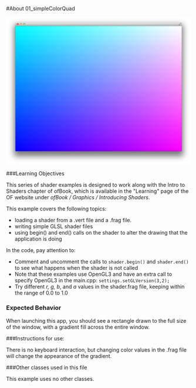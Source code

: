 #About 01_simpleColorQuad

![Screenshot of 01_simpleColorQuadExample](01_simpleColorQuadExample.png)

###Learning Objectives

This series of shader examples is designed to work along with the Intro to Shaders chapter of ofBook, which is available in the "Learning" page of the OF website under *ofBook / Graphics / Introducing Shaders*.

This example covers the following topics:

* loading a shader from a .vert file and a .frag file.
* writing simple GLSL shader files
* using begin() and end() calls on the shader to alter the drawing that the application is doing

In the code, pay attention to: 

* Comment and uncomment the calls to ```shader.begin()``` and ```shader.end()``` to see what happens when the shader is not called
* Note that these examples use OpenGL3 and have an extra call to specify OpenGL3 in the main.cpp: ```settings.setGLVersion(3,2);```
* Try different *r, g, b*, and *a* values in the shader.frag file, keeping within the range of 0.0 to 1.0

### Expected Behavior

When launching this app, you should see a rectangle drawn to the full size of the window, with a gradient fill across the entire window.

###Instructions for use:

There is no keyboard interaction, but changing color values in the .frag file will change the appearance of the gradient.

###Other classes used in this file

This example uses no other classes.
